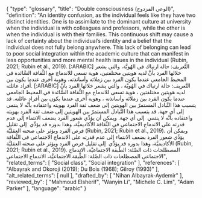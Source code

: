 {
    "type": "glossary",
    "title": "Double consciousness (الوعي المزدوج)",
    "definition": "An identity confusion, as the individual feels like they have two distinct identities. One is to assimilate to the dominant culture at university when the individual is with colleagues and professors, while the other is when the individual is with their families. This continuous shift may cause a lack of certainty about the individual’s identity and a belief that the individual does not fully belong anywhere. This lack of belonging can lead to poor social integration within the academic culture that can manifest in less opportunities and more mental health issues in the individual (Rubin, 2021; Rubin et al., 2019). [:ARABIC] التَّعريف: حالة ارتباك في الهُويَّة، والتي يشعر خلالها الفرد بأنَّ لديه هويتين مختلفتين، هوية تسعى للاندماج مع الثَّقافة السَّائدة في المحيط الجامعي عندما يكون الفرد بين زملائه وأساتذته، وهوية أخرى عندما يكون بين أفراد عائلته. [:ARABIC] التَّعريف: حالة ارتباك في الهُويَّة ، والتي يشعر خلالها الفرد بأنَّ لديه هويتين مختلفتين ، هوية تسعى للاندماج مع الثَّقافة السَّائدة في المحيط الجامعي عندما يكون الفرد بين زملائه وأساتذته ، وهوية أخرى عندما يكون بين أفراد عائلته. قد يتسبب هذا التَّبادل المستمرّ بين الهويتين إلى ضعف ثقة الفرد بهويته واعتقاده بأنَّه لا ينتمي  إلى أي جهة. قد يتسبب هذا التَّبادل المستمرّ بين الهويتين إلى ضعف ثقة الفرد بهويته واعتقاده بأنَّه لا ينتمي  إلى أي جهة. ويمكن أن يؤدِّي شعور الفرد بضعف الانتماء إلى عدم قدرته على الاندماج الاجتماعي في الثَّقافة الأكاديميَّة، وهذا بدوره قد يؤدِّي  إلى تقليل فرص الفرد ويؤثر على صحته العقليَّة (Rubin, 2021; Rubin et al., 2019). ويمكن أن يؤدِّي شعور الفرد بضعف الانتماء إلى عدم قدرته على الاندماج الاجتماعي في الثَّقافة الأكاديميَّة، وهذا بدوره قد يؤدِّي  إلى تقليل فرص الفرد ويؤثر على صحته العقليَّة (Rubin, 2021; Rubin et al., 2019). المصطلحات ذات الصِّلة: الطَّبقة الاجتماعيَّة، الاندماج الاجتماعي المصطلحات ذات الصِّلة: الطَّبقة الاجتماعيَّة، الاندماج الاجتماعي",
    "related_terms": [
        "Social class",
        "Social integration"
    ],
    "references": [
        "Albayrak and Okoroji (2019); Du Bois (1968); Gilroy (1993)"
    ],
    "alt_related_terms": [
        null
    ],
    "drafted_by": [
        "Nihan Albayrak-Aydemir"
    ],
    "reviewed_by": [
        "Mahmoud Elsherif",
        "Wanyin Li",
        "Michele C. Lim",
        "Adam Parker"
    ],
    "language": "arabic"
}